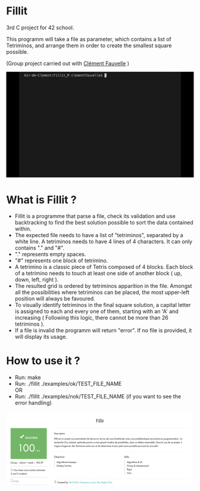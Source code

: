 # Fillit

3rd C project for 42 school.

This programm will take a file as parameter, which contains a list of Tetriminos, and arrange them in order to create the smallest square possible.

(Group project carried out with [Clément Fauvelle](https://github.com/Clemzerdu75) )

![GIF](./fillit.gif?raw=true "GIF")

# What is Fillit ?

<ul>
<li>Fillit is a programme that parse a file, check its validation and use backtracking to find the best solution possible to sort the data contained within.</li>

<li>The expected file needs to have a list of "tetriminos", separated by a white line. A tetriminos needs to have 4 lines of 4 characters. It can only contains "." and "#".</li>

<li>"." represents empty spaces.</li>

<li>"#" represents one block of tetrimino.</li>

<li>A tetrimino is a classic piece of Tetris composed of 4 blocks. Each block of a tetrimino needs to touch at least one side of another block ( up, down, left, right ).</li>

<li>The resulted grid is ordered by tetriminos apparition in the file. Amongst all the possibilities where tetriminos can be placed, the most upper-left position will always be favoured.</li>

<li>To visually identify tetriminos in the final square solution, a capital letter is assigned to each and every one of them, starting with an 'A' and increasing ( Following this logic, there cannot be more than 26 tetriminos ).</li>

<li>If a file is invalid the programm will return "error". If no file is provided, it will display its usage.</li>
</ul>

# How to use it ?

<ul>
<li>Run: make</li>
<li>Run: ./fillit ./examples/ok/TEST_FILE_NAME</li>
OR
<li>Run: ./fillit ./examples/nok/TEST_FILE_NAME (if you want to see the error handling)</li>
</ul>

![Grade](./grade_fillit.png?raw=true "Grade")
